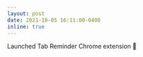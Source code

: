```yaml
---
layout: post
date: 2021-10-05 16:11:00-0400
inline: true
---
```


Launched Tab Reminder Chrome extension 🔔